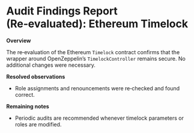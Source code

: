 # Audit Findings Report (Re‑evaluated): Ethereum Timelock

**Overview**

The re‑evaluation of the Ethereum `Timelock` contract confirms that the wrapper around OpenZeppelin’s `TimelockController` remains secure.  No additional changes were necessary.

**Resolved observations**

- Role assignments and renouncements were re‑checked and found correct.

**Remaining notes**

- Periodic audits are recommended whenever timelock parameters or roles are modified.